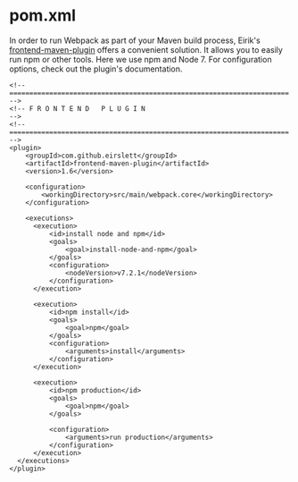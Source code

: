 # pom.xml

In order to run Webpack as part of your Maven build process, Eirik's [frontend-maven-plugin](https://github.com/eirslett/frontend-maven-plugin) offers a convenient solution. It allows you to easily run npm or other tools. Here we use npm and Node 7. For configuration options, check out the plugin's documentation.

```
<!-- ====================================================================== -->
<!-- F R O N T E N D   P L U G I N                                          -->
<!-- ====================================================================== -->
<plugin>
    <groupId>com.github.eirslett</groupId>
    <artifactId>frontend-maven-plugin</artifactId>
    <version>1.6</version>

    <configuration>
        <workingDirectory>src/main/webpack.core</workingDirectory>
    </configuration>

    <executions>
      <execution>
          <id>install node and npm</id>
          <goals>
              <goal>install-node-and-npm</goal>
          </goals>
          <configuration>
              <nodeVersion>v7.2.1</nodeVersion>
          </configuration>
      </execution>

      <execution>
          <id>npm install</id>
          <goals>
              <goal>npm</goal>
          </goals>
          <configuration>
              <arguments>install</arguments>
          </configuration>
      </execution>

      <execution>
          <id>npm production</id>
          <goals>
              <goal>npm</goal>
          </goals>

          <configuration>
              <arguments>run production</arguments>
          </configuration>
      </execution>
  </executions>
</plugin>
```
